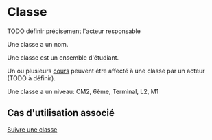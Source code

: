 #  Classe

TODO définir précisement l'acteur responsable

Une classe a un nom.

Une classe est un ensemble d'étudiant.

Un ou plusieurs [cours](/cours.md) peuvent être affecté à une classe par un acteur (TODO à définir).

Une classe a un niveau: CM2, 6ème, Terminal, L2, M1

## Cas d'utilisation associé

[Suivre une classe](../casutilisation/enseignant/suivreclasse.md)

<!---
Author : Hugo
Validator : Jordan
-->
